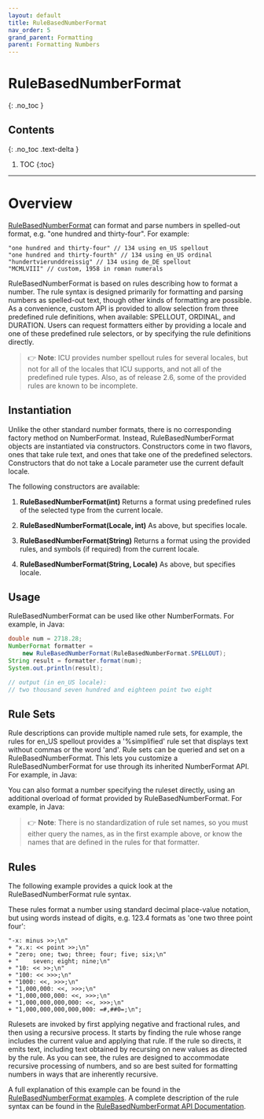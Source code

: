 ```yaml
---
layout: default
title: RuleBasedNumberFormat
nav_order: 5
grand_parent: Formatting
parent: Formatting Numbers
---
```

<!--
© 2020 and later: Unicode, Inc. and others.
License & terms of use: http://www.unicode.org/copyright.html
-->

# RuleBasedNumberFormat
{: .no_toc }

## Contents
{: .no_toc .text-delta }

1. TOC
{:toc}

---

# Overview

[RuleBasedNumberFormat](https://unicode-org.github.io/icu-docs/apidoc/released/icu4c/classRuleBasedNumberFormat.html)
can format and parse numbers in spelled-out format, e.g. "one hundred and
thirty-four". For example:

```
"one hundred and thirty-four" // 134 using en_US spellout
"one hundred and thirty-fourth" // 134 using en_US ordinal
"hundertvierunddreissig" // 134 using de_DE spellout
"MCMLVIII" // custom, 1958 in roman numerals
```

RuleBasedNumberFormat is based on rules describing how to format a number. The
rule syntax is designed primarily for formatting and parsing numbers as
spelled-out text, though other kinds of formatting are possible. As a
convenience, custom API is provided to allow selection from three predefined
rule definitions, when available: SPELLOUT, ORDINAL, and DURATION. Users can
request formatters either by providing a locale and one of these predefined rule
selectors, or by specifying the rule definitions directly.

> :point_right: **Note**: ICU provides number spellout rules for several locales, but not for all of the
locales that ICU supports, and not all of the predefined rule types. Also, as of
release 2.6, some of the provided rules are known to be incomplete.

## Instantiation

Unlike the other standard number formats, there is no corresponding factory
method on NumberFormat. Instead, RuleBasedNumberFormat objects are instantiated
via constructors. Constructors come in two flavors, ones that take rule text,
and ones that take one of the predefined selectors. Constructors that do not
take a Locale parameter use the current default locale.

The following constructors are available:

1.  **RuleBasedNumberFormat(int)**
    Returns a format using predefined rules of the selected type from the
    current locale.

2.  **RuleBasedNumberFormat(Locale, int)**
    As above, but specifies locale.

3.  **RuleBasedNumberFormat(String)**
    Returns a format using the provided rules, and symbols (if required) from
    the current locale.

4.  **RuleBasedNumberFormat(String, Locale)**
    As above, but specifies locale.

## Usage

RuleBasedNumberFormat can be used like other NumberFormats. For example, in
Java:

```java
double num = 2718.28;
NumberFormat formatter = 
    new RuleBasedNumberFormat(RuleBasedNumberFormat.SPELLOUT);
String result = formatter.format(num);
System.out.println(result);

// output (in en_US locale):
// two thousand seven hundred and eighteen point two eight
```

## Rule Sets

Rule descriptions can provide multiple named rule sets, for example, the rules
for en_US spellout provides a '%simplified' rule set that displays text without
commas or the word 'and'. Rule sets can be queried and set on a
RuleBasedNumberFormat. This lets you customize a RuleBasedNumberFormat for use
through its inherited NumberFormat API. For example, in Java:

You can also format a number specifying the ruleset directly, using an
additional overload of format provided by RuleBasedNumberFormat. For example, in
Java:

> :point_right: **Note**: There is no standardization of rule set names, so you must either query the
names, as in the first example above, or know the names that are defined in the
rules for that formatter.

## Rules

The following example provides a quick look at the RuleBasedNumberFormat rule
syntax.

These rules format a number using standard decimal place-value notation, but
using words instead of digits, e.g. 123.4 formats as 'one two three point four':

```
"-x: minus >>;\n"
+ "x.x: << point >>;\n"
+ "zero; one; two; three; four; five; six;\n"
+ "    seven; eight; nine;\n"
+ "10: << >>;\n"
+ "100: << >>>;\n"
+ "1000: <<, >>>;\n"
+ "1,000,000: <<, >>>;\n"
+ "1,000,000,000: <<, >>>;\n"
+ "1,000,000,000,000: <<, >>>;\n"
+ "1,000,000,000,000,000: =#,##0=;\n";
```

Rulesets are invoked by first applying negative and fractional rules, and then
using a recursive process. It starts by finding the rule whose range includes
the current value and applying that rule. If the rule so directs, it emits text,
including text obtained by recursing on new values as directed by the rule. As
you can see, the rules are designed to accommodate recursive processing of
numbers, and so are best suited for formatting numbers in ways that are
inherently recursive.

A full explanation of this example can be found in the [RuleBasedNumberFormat
examples](rbnf-examples.md). A complete description of the rule syntax can be
found in the [RuleBasedNumberFormat API
Documentation](https://unicode-org.github.io/icu-docs/apidoc/released/icu4c/classRuleBasedNumberFormat.html).
